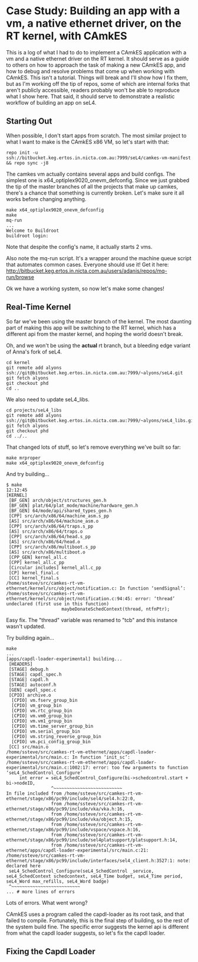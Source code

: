 # Case Study: Building an app with a vm, a native ethernet driver, on the RT kernel, with CAmkES


This is a log of what I had to do to implement a CAmkES application with
a vm and a native ethernet driver on the RT kernel. It should serve as a
guide to others on how to approach the task of making a new CAmkES app,
and how to debug and resolve problems that come up when working with
CAmkES. This isn't a tutorial. Things will break and I'll show how I fix
them, but as I'm working off the tip of repos, some of which are
internal forks that aren't publicly accessible, readers probably won't
be able to reproduce what I show here. That said, it should serve to
demonstrate a realistic workflow of building an app on seL4.

## Starting Out


When possible, I don't start apps from scratch. The most similar project
to what I want to make is the CAmkES x86 VM, so let's start with that:
```
repo init -u ssh://bitbucket.keg.ertos.in.nicta.com.au:7999/seL4/camkes-vm-manifest && repo sync -j8
```

The camkes vm actually contains several apps and build configs. The
simplest one is x64_optiplex9020_onevm_defconfig. Since we just
grabbed the tip of the master branches of all the projects that make up
camkes, there's a chance that something is currently broken. Let's make
sure it all works before changing anything.
```
make x64_optiplex9020_onevm_defconfig
make
mq-run
...
Welcome to Buildroot
buildroot login:
```

Note that despite the config's name, it actually starts 2 vms.

Also note the mq-run script. It's a wrapper around the machine queue
script that automates common cases. Everyone should use it! Get it here:
http://bitbucket.keg.ertos.in.nicta.com.au/users/adanis/repos/mq-run/browse

Ok we have a working system, so now let's make some changes!

## Real-Time Kernel


So far we've been using the master branch of the kernel. The most
daunting part of making this app will be switching to the RT kernel,
which has a different api from the master kernel, and hoping the world
doesn't break.

Oh, and we won't be using the **actual** rt branch, but a bleeding
edge variant of Anna's fork of seL4.
```
cd kernel
git remote add alyons
ssh://git@bitbucket.keg.ertos.in.nicta.com.au:7999/~alyons/seL4.git
git fetch alyons
git checkout phd
cd ..
```

We also need to update seL4_libs.
```
cd projects/seL4_libs
git remote add alyons ssh://git@bitbucket.keg.ertos.in.nicta.com.au:7999/~alyons/seL4_libs.git
git fetch alyons
git checkout phd
cd ../..
```

That changed lots of stuff, so let's remove everything we've built so
far: 
```
make mrproper
make x64_optiplex9020_onevm_defconfig
```

And try building...
```
$ make                                                                                                                                               12:12:45
[KERNEL]
 [BF_GEN] arch/object/structures_gen.h
 [BF_GEN] plat/64/plat_mode/machine/hardware_gen.h
 [BF_GEN] 64/mode/api/shared_types_gen.h
 [CPP] src/arch/x86/64/machine_asm.s_pp
 [AS] src/arch/x86/64/machine_asm.o
 [CPP] src/arch/x86/64/traps.s_pp
 [AS] src/arch/x86/64/traps.o
 [CPP] src/arch/x86/64/head.s_pp
 [AS] src/arch/x86/64/head.o
 [CPP] src/arch/x86/multiboot.s_pp
 [AS] src/arch/x86/multiboot.o
 [CPP_GEN] kernel_all.c
 [CPP] kernel_all.c_pp
 [Circular includes] kernel_all.c_pp
 [CP] kernel_final.c
 [CC] kernel_final.s
/home/ssteve/src/camkes-rt-vm-ethernet/kernel/src/object/notification.c: In function ‘sendSignal’:
/home/ssteve/src/camkes-rt-vm-ethernet/kernel/src/object/notification.c:94:45: error: ‘thread’ undeclared (first use in this function)
                     maybeDonateSchedContext(thread, ntfnPtr);
```

Easy fix. The "thread" variable was renamed to "tcb" and this instance
wasn't updated.

Try building again...
```
make
...
[apps/capdl-loader-experimental] building...
 [HEADERS]
 [STAGE] debug.h
 [STAGE] capdl_spec.h
 [STAGE] capdl.h
 [STAGE] autoconf.h
 [GEN] capdl_spec.c
 [CPIO] archive.o
  [CPIO] vm.fserv_group_bin
  [CPIO] vm_group_bin
  [CPIO] vm.rtc_group_bin
  [CPIO] vm.vm0_group_bin
  [CPIO] vm.vm1_group_bin
  [CPIO] vm.time_server_group_bin
  [CPIO] vm.serial_group_bin
  [CPIO] vm.string_reverse_group_bin
  [CPIO] vm.pci_config_group_bin
 [CC] src/main.o
/home/ssteve/src/camkes-rt-vm-ethernet/apps/capdl-loader-experimental/src/main.c: In function ‘init_sc’:
/home/ssteve/src/camkes-rt-vm-ethernet/apps/capdl-loader-experimental/src/main.c:1002:17: error: too few arguments to function ‘seL4_SchedControl_Configure’
     int error = seL4_SchedControl_Configure(bi->schedcontrol.start + bi->nodeID,
                 ^~~~~~~~~~~~~~~~~~~~~~~~~~~
In file included from /home/ssteve/src/camkes-rt-vm-ethernet/stage/x86/pc99/include/sel4/sel4.h:22:0,
                 from /home/ssteve/src/camkes-rt-vm-ethernet/stage/x86/pc99/include/vka/vka.h:16,
                 from /home/ssteve/src/camkes-rt-vm-ethernet/stage/x86/pc99/include/vka/object.h:15,
                 from /home/ssteve/src/camkes-rt-vm-ethernet/stage/x86/pc99/include/vspace/vspace.h:16,
                 from /home/ssteve/src/camkes-rt-vm-ethernet/stage/x86/pc99/include/sel4platsupport/platsupport.h:14,
                 from /home/ssteve/src/camkes-rt-vm-ethernet/apps/capdl-loader-experimental/src/main.c:21:
/home/ssteve/src/camkes-rt-vm-ethernet/stage/x86/pc99/include/interfaces/sel4_client.h:3527:1: note: declared here
 seL4_SchedControl_Configure(seL4_SchedControl _service, seL4_SchedContext schedcontext, seL4_Time budget, seL4_Time period, seL4_Word max_refills, seL4_Word badge)
 ^~~~~~~~~~~~~~~~~~~~~~~~~~~
... # more lines of errors
```

Lots of errors. What went wrong?

CAmkES uses a program called the capdl-loader as its root task, and that
failed to compile. Fortunately, this is the final step of building, so
the rest of the system build fine. The specific error suggests the
kernel api is different from what the capdl loader suggests, so let's
fix the capdl loader.

## Fixing the Capdl Loader

